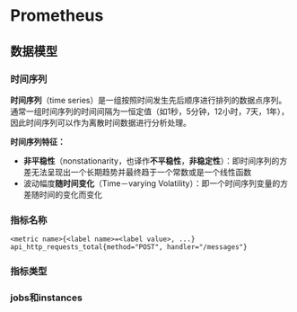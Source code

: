 # Prometheus



## 数据模型

### 时间序列

**时间序列**（time series）是一组按照时间发生先后顺序进行排列的数据点序列。通常一组时间序列的时间间隔为一恒定值（如1秒，5分钟，12小时，7天，1年），因此时间序列可以作为离散时间数据进行分析处理。



**时间序列特征：**

- **非平稳性**（nonstationarity，也译作**不平稳性**，**非稳定性**）：即时间序列的方差无法呈现出一个长期趋势并最终趋于一个常数或是一个线性函数
- 波动幅度**随时间变化**（Time－varying Volatility）：即一个时间序列变量的方差随时间的变化而变化



### 指标名称

```
<metric name>{<label name>=<label value>, ...}
api_http_requests_total{method="POST", handler="/messages"}
```



### 指标类型

### jobs和instances




